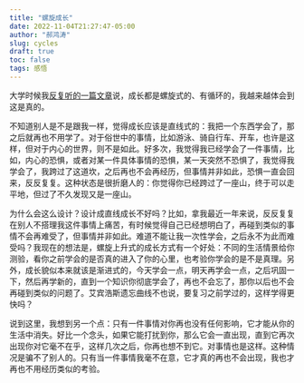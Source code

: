 ```yaml
---
title: "螺旋成长"
date: 2022-11-04T21:27:47-05:00
author: "郝鸿涛"
slug: cycles
draft: true
toc: false
tags: 感悟
---
```

大学时候我[反复听的一篇文章](https://www.jeshua.net/channelings/fear-as-doorway-to-the-unknown/)说，成长都是螺旋式的、有循环的，我越来越体会到这是真的。

不知道别人是不是跟我一样，觉得成长应该是直线式的：我把一个东西学会了，那之后就再也不用学了。对于俗世中的事情，比如游泳、骑自行车、开车，也许是这样，但对于内心的世界，则不是如此。好多次，我觉得我已经学会了一件事情，比如，内心的恐惧，或者对某一件具体事情的恐惧，某一天突然不恐惧了，我觉得我学会了，我跨过了这道坎，之后再也不会再经历，但事情并非如此，恐惧一直会回来，反反复复。这种状态是很折磨人的：你觉得你已经跨过了一座山，终于可以走平地，但过了不久发现又是一座山。

为什么会这么设计？设计成直线成长不好吗？比如，拿我最近一年来说，反反复复在别人不搭理我这件事情上痛苦，有时候觉得自己已经想明白了，再碰到类似的事情不会再难受了，但事情并非如此。难道不能让我一次性学会，之后永不为此而难受吗？我现在的想法是，螺旋上升式的成长方式有一个好处：不同的生活情景给你测验，看你之前学会的是否真的进入了你的心里，也考验你学会的是不是真理。另外，成长貌似本来就该是渐进式的，今天学会一点，明天再学会一点，之后巩固一下，然后再学新的，直到一个知识你彻底学会了，再也不会忘了，那你以后也不会再碰到类似的问题了。艾宾浩斯遗忘曲线不也说，要复习之前学过的，这样学得更快吗？

说到这里，我想到另一个点：只有一件事情对你再也没有任何影响，它才能从你的生活中消失。好比一个念头，如果它能打扰到你，那么它会一直出现，直到它再次出现你对它毫不在乎，这样几次之后，你再也想不到它。对事情也是这样。这种情况是骗不了别人的。只有当一件事情我毫不在意，它才真的再也不会出现，我也才再也不用经历类似的考验。
